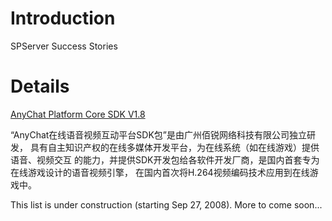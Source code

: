 # Introduction #

SPServer Success Stories


# Details #

[AnyChat Platform Core SDK V1.8](http://www.bairuitech.com/html/ruanjianxiazai/20080910/105.html)

“AnyChat在线语音视频互动平台SDK包”是由广州佰锐网络科技有限公司独立研发，
具有自主知识产权的在线多媒体开发平台，为在线系统（如在线游戏）提供语音、视频交互
的能力，并提供SDK开发包给各软件开发厂商，是国内首套专为在线游戏设计的语音视频引擎，
在国内首次将H.264视频编码技术应用到在线游戏中。


This list is under construction (starting Sep 27, 2008). More to come soon...